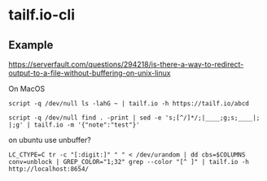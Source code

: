 # tailf.io-cli

## Example

https://serverfault.com/questions/294218/is-there-a-way-to-redirect-output-to-a-file-without-buffering-on-unix-linux

On MacOS
```
script -q /dev/null ls -lahG ~ | tailf.io -h https://tailf.io/abcd
```

```
script -q /dev/null find . -print | sed -e 's;[^/]*/;|____;g;s;____|; |;g' | tailf.io -m '{"note":"test"}'
```

on ubuntu use unbuffer?


```
LC_CTYPE=C tr -c "[:digit:]" " " < /dev/urandom | dd cbs=$COLUMNS conv=unblock | GREP_COLOR="1;32" grep --color "[^ ]" | tailf.io -h http://localhost:8654/
```
